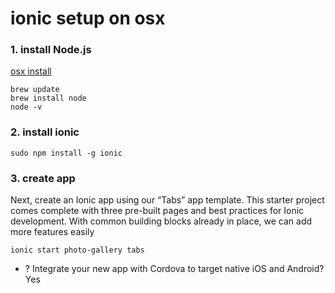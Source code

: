 # ionic setup on osx

### 1. install Node.js
[osx install](http://osxdaily.com/2018/06/29/how-install-nodejs-npm-mac/)
```
brew update
brew install node
node -v
```
### 2. install ionic
```
sudo npm install -g ionic
```
### 3. create app
Next, create an Ionic app using our “Tabs” app template. This starter project comes complete with three pre-built pages and best practices for Ionic development. With common building blocks already in place, we can add more features easily
```
ionic start photo-gallery tabs
```
- ? Integrate your new app with Cordova to target native iOS and Android? Yes





